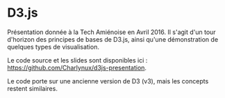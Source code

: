 # D3.js

Présentation donnée à la Tech Amiénoise en Avril 2016. Il s'agit d'un tour d'horizon des principes de bases de D3.js, ainsi qu'une démonstration de quelques types de visualisation.

Le code source et les slides sont disponibles ici : https://github.com/Charlynux/d3js-presentation.

Le code porte sur une ancienne version de D3 (v3), mais les concepts restent similaires.
